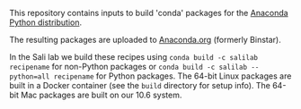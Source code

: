This repository contains inputs to build 'conda' packages for the
[Anaconda Python distribution](https://store.continuum.io/cshop/anaconda/).

The resulting packages are uploaded to [Anaconda.org](http://anaconda.org/salilab/) (formerly Binstar).

In the Sali lab we build these recipes using `conda build -c salilab recipename`
for non-Python packages or
`conda build -c salilab --python=all recipename` for Python packages.
The 64-bit Linux packages are built in a Docker container (see the `build`
directory for setup info).
The 64-bit Mac packages are built on our 10.6 system.

